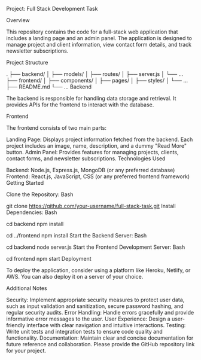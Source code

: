 Project: Full Stack Development Task

Overview

This repository contains the code for a full-stack web application that includes a landing page and an admin panel. The application is designed to manage project and client information, view contact form details, and track newsletter subscriptions.

Project Structure

.
├── backend/
│   ├── models/
│   ├── routes/
│   ├── server.js
│   └── ...
├── frontend/
│   ├── components/
│   ├── pages/
│   ├── styles/
│   └── ...
├── README.md
└── ...
Backend

The backend is responsible for handling data storage and retrieval. It provides APIs for the frontend to interact with the database.

Frontend

The frontend consists of two main parts:

Landing Page: Displays project information fetched from the backend. Each project includes an image, name, description, and a dummy "Read More" button.
Admin Panel: Provides features for managing projects, clients, contact forms, and newsletter subscriptions.
Technologies Used

Backend: Node.js, Express.js, MongoDB (or any preferred database)
Frontend: React.js, JavaScript, CSS (or any preferred frontend framework)
Getting Started

Clone the Repository:
Bash

git clone https://github.com/your-username/full-stack-task.git
Install Dependencies:
Bash

cd backend
npm install

cd ../frontend
npm install
Start the Backend Server:
Bash

cd backend
node server.js
Start the Frontend Development Server:
Bash

cd frontend
npm start
Deployment

To deploy the application, consider using a platform like Heroku, Netlify, or AWS. You can also deploy it on a server of your choice.

Additional Notes

Security: Implement appropriate security measures to protect user data, such as input validation and sanitization, secure password hashing, and regular security audits.
Error Handling: Handle errors gracefully and provide informative error messages to the user.
User Experience: Design a user-friendly interface with clear navigation and intuitive interactions.
Testing: Write unit tests and integration tests to ensure code quality and functionality.
Documentation: Maintain clear and concise documentation for future reference and collaboration.
Please provide the GitHub repository link for your project.
